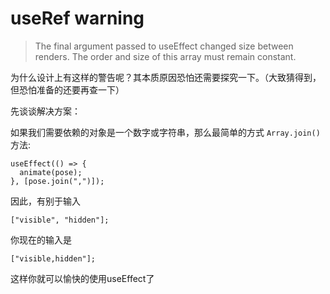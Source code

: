 # useRef warning

> The final argument passed to useEffect changed size between renders. The order and size of this array must remain constant.

为什么设计上有这样的警告呢？其本质原因恐怕还需要探究一下。（大致猜得到，但恐怕准备的还要再查一下）

先谈谈解决方案：

如果我们需要依赖的对象是一个数字或字符串，那么最简单的方式 `Array.join()` 方法:

```
useEffect(() => {
  animate(pose);
}, [pose.join(",")]);
```

因此，有别于输入

```
["visible", "hidden"];
```

你现在的输入是

```
["visible,hidden"];
```

这样你就可以愉快的使用useEffect了
